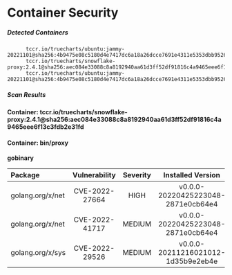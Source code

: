 # Container Security

##### Detected Containers

          tccr.io/truecharts/ubuntu:jammy-20221101@sha256:4b9475e08c5180d4e7417dc6a18a26dcce7691e4311e5353dbb952645c5ff43f
          tccr.io/truecharts/snowflake-proxy:2.4.1@sha256:aec084e33088c8a8192940aa61d3ff52df91816c4a9465eee6f13c3fdb2e31fd
          tccr.io/truecharts/ubuntu:jammy-20221101@sha256:4b9475e08c5180d4e7417dc6a18a26dcce7691e4311e5353dbb952645c5ff43f

##### Scan Results

**Container: tccr.io/truecharts/snowflake-proxy:2.4.1@sha256:aec084e33088c8a8192940aa61d3ff52df91816c4a9465eee6f13c3fdb2e31fd**

#### Container: bin/proxy
    

**gobinary**

      
| Package         |    Vulnerability   |   Severity  |  Installed Version | Fixed Version |
|:----------------|:------------------:|:-----------:|:------------------:|:-------------:|
| golang.org/x/net         |    CVE-2022-27664   |   HIGH  |  v0.0.0-20220425223048-2871e0cb64e4 | 0.0.0-20220906165146-f3363e06e74c |
| golang.org/x/net         |    CVE-2022-41717   |   MEDIUM  |  v0.0.0-20220425223048-2871e0cb64e4 | 0.4.0 |
| golang.org/x/sys         |    CVE-2022-29526   |   MEDIUM  |  v0.0.0-20211216021012-1d35b9e2eb4e | 0.0.0-20220412211240-33da011f77ad |

